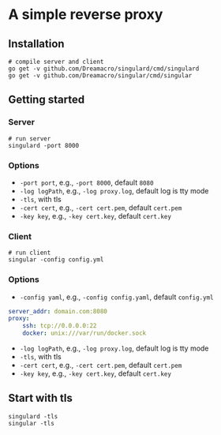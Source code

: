 # A simple reverse proxy

## Installation

    # compile server and client
    go get -v github.com/Dreamacro/singulard/cmd/singulard
    go get -v github.com/Dreamacro/singular/cmd/singular

## Getting started

### Server

    # run server
    singulard -port 8000

### Options

* `-port port`, e.g., `-port 8000`, default `8080`
* `-log logPath`, e.g., `-log proxy.log`, default log is tty mode
* `-tls`, with tls
* `-cert cert`, e.g., `-cert cert.pem`, default `cert.pem`
* `-key key`, e.g., `-key cert.key`, default `cert.key`

### Client

	# run client
    singular -config config.yml

### Options

* `-config yaml`, e.g., `-config config.yaml`, default `config.yml`

```yaml
server_addr: domain.com:8080
proxy:
    ssh: tcp://0.0.0.0:22
    docker: unix:///var/run/docker.sock
```    

* `-log logPath`, e.g., `-log proxy.log`, default log is tty mode
* `-tls`, with tls
* `-cert cert`, e.g., `-cert cert.pem`, default `cert.pem`
* `-key key`, e.g., `-key cert.key`, default `cert.key`

## Start with tls
    singulard -tls
    singular -tls
